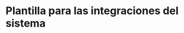 # Plantilla para las integraciones del sistema

<!-- Aquí puedes agregar los detalles específicos para este archivo. -->
